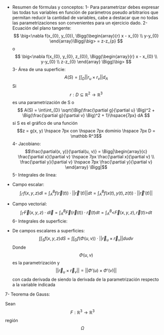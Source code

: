 - Resumen de fórmulas y conceptos:
1- Para parametrizar debes expresar las todas tus variables en función de parámetros pseudo arbitrarios que permitan reducir la cantidad de variables, cabe a destacar que no todas las parametrizaciones son convenientes para un ejercicio dado.
2- Ecuación del plano tangente:
$$
\big<\nabla f(x_{0}, y_{0}), \Bigg(\begin{array}{r} x - x_{0} \\ y-y_{0} \end{array}\Bigg)\big> = z-z_{p}
$$
o
$$
\big<\nabla f(x_{0}, y_{0}, z_{0}), \Bigg(\begin{array}{r} x - x_{0} \\ y-y_{0} \\ z-z_{0} \end{array}
 \Bigg)\big>
$$
3- Área de una superficie:
$$
A(S) = \int\int_{D} ||r_{u} \times r_{v}||d_{A}
$$
Si $$r:D \subseteq \mathbb{R}^2 \rightarrow\mathbb{R}^3$$ es una parametrización de S o
$$
A(S) = \int\int_{D} \sqrt{\Big(\frac{\partial g}{\partial u} \Big)^2 + \Big(\frac{\partial g}{\partial v} \Big)^2 + 1}\hspace{7px} dA
$$ si S es el gráfico de una función $$z = g(x, y) \hspace 7px con \hspace 7px dominio \hspace 7px D = \mathbb R^3$$ 
4- Jacobiano:
$$\frac{\partial(x, y)}{\partial(u, v)} = \Bigg|\begin{array}{c}
\frac{\partial x}{\partial v} \hspace 7px  \frac{\partial x}{\partial v} \\
\frac{\partial y}{\partial v} \hspace 7px  \frac{\partial y}{\partial v}
\end{array} \Bigg|$$
5- Integrales de línea:
- Campo escalar:
$$
\int_\Gamma f(x,y,z)dl = \int_A^B f(\vec r(t))\cdot||\vec r'(t)||dt = \int_A^B f(x(t), y(t), z(t))\cdot||\vec r'(t)||
$$

- Campo vectorial:
$$
\int_\Gamma \vec F(x,y,z)\cdot d\vec l = \int_A^B \vec F(\vec r(t)) \cdot\vec r(t)dt = \int_A^B \Big<\vec F(x,y,z), \vec r(t)\Big>dt
$$
6- Integrales de superficie:
- De campos escalares a superficies:
$$
\int\int_Sf(x,y,z)dS = \int\int_D f(\Phi(u, v))\cdot||\vec r_u \times \vec r_v|| dudv
$$
Donde $$ \Phi(u,v) $$ es la parametrización y $$ ||\vec r_u \times \vec r_v|| = ||\Phi'(u) \times \Phi'(v)|| $$ con cada derivada de siendo la derivada de la parametrización respecto a la variable indicada

7- Teorema de Gauss:

Sean $$F: \mathbb R^3 \rightarrow \mathbb R^3$$ región $$\Omega$$
 